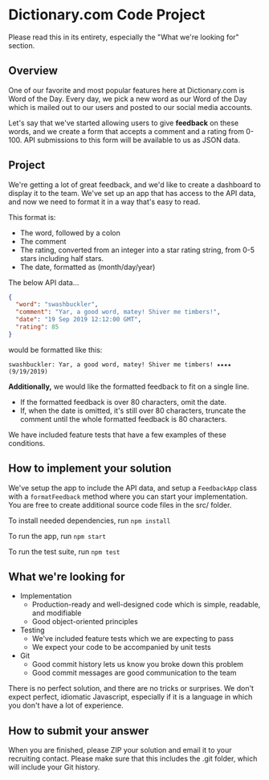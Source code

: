 # Dictionary.com Code Project

Please read this in its entirety, especially the "What we're looking for" section.

## Overview

One of our favorite and most popular features here at Dictionary.com is Word of the Day. Every day, we pick a new word as our Word of the Day which is mailed out to our users and posted to our social media accounts.

Let's say that we've started allowing users to give **feedback** on these words, and we create a form that accepts a comment and a rating from 0-100. API submissions to this form will be available to us as JSON data.

## Project

We're getting a lot of great feedback, and we'd like to create a dashboard to display it to the team. We've set up an app that has access to the API data, and now we need to format it in a way that's easy to read.

This format is:

- The word, followed by a colon
- The comment
- The rating, converted from an integer into a star rating string, from 0-5 stars including half stars.
- The date, formatted as (month/day/year)

The below API data...

```json
{
  "word": "swashbuckler",
  "comment": "Yar, a good word, matey! Shiver me timbers!",
  "date": "19 Sep 2019 12:12:00 GMT",
  "rating": 85
}
```

would be formatted like this:

```
swashbuckler: Yar, a good word, matey! Shiver me timbers! ★★★★ (9/19/2019)
```

**Additionally,** we would like the formatted feedback to fit on a single line.

- If the formatted feedback is over 80 characters, omit the date.
- If, when the date is omitted, it's still over 80 characters, truncate the comment until the whole formatted feedback is 80 characters.

We have included feature tests that have a few examples of these conditions.

## How to implement your solution

We've setup the app to include the API data, and setup a `FeedbackApp` class with a `formatFeedback` method where you can start your implementation. You are free to create additional source code files in the src/ folder.

To install needed dependencies, run `npm install`

To run the app, run `npm start`

To run the test suite, run `npm test`

## What we're looking for

- Implementation
  - Production-ready and well-designed code which is simple, readable, and modifiable
  - Good object-oriented principles
- Testing
  - We've included feature tests which we are expecting to pass
  - We expect your code to be accompanied by unit tests
- Git
  - Good commit history lets us know you broke down this problem
  - Good commit messages are good communication to the team

There is no perfect solution, and there are no tricks or surprises. We don't expect perfect, idiomatic Javascript, especially if it is a language in which you don't have a lot of experience.

## How to submit your answer

When you are finished, please ZIP your solution and email it to your recruiting contact. Please make sure that this includes the .git folder, which will include your Git history.
